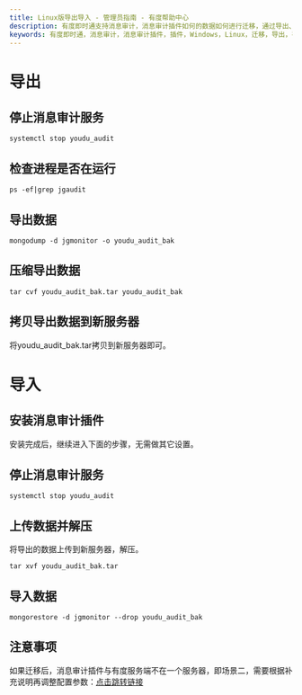 ```yaml
---
title: Linux版导出导入 - 管理员指南 - 有度帮助中心
description: 有度即时通支持消息审计，消息审计插件如何的数据如何进行迁移，通过导出、导入的方式完成迁移。文档包含Windows、Linux的迁移步骤。
keywords: 有度即时通，消息审计，消息审计插件，插件，Windows，Linux，迁移，导出，导入，导出导入，导入导出。
---
```


# 导出

## 停止消息审计服务

```
systemctl stop youdu_audit
```

## 检查进程是否在运行

```
ps -ef|grep jgaudit
```

## 导出数据

```
mongodump -d jgmonitor -o youdu_audit_bak
```

## 压缩导出数据

```
tar cvf youdu_audit_bak.tar youdu_audit_bak
```

## 拷贝导出数据到新服务器

将youdu_audit_bak.tar拷贝到新服务器即可。

# 导入

## 安装消息审计插件

安装完成后，继续进入下面的步骤，无需做其它设置。

## 停止消息审计服务

```
systemctl stop youdu_audit
```

## 上传数据并解压

 将导出的数据上传到新服务器，解压。

```
tar xvf youdu_audit_bak.tar
```

## 导入数据

```
mongorestore -d jgmonitor --drop youdu_audit_bak
```

## 注意事项

如果迁移后，消息审计插件与有度服务端不在一个服务器，即场景二，需要根据补充说明再调整配置参数：[点击跳转链接](e01_00004.md)